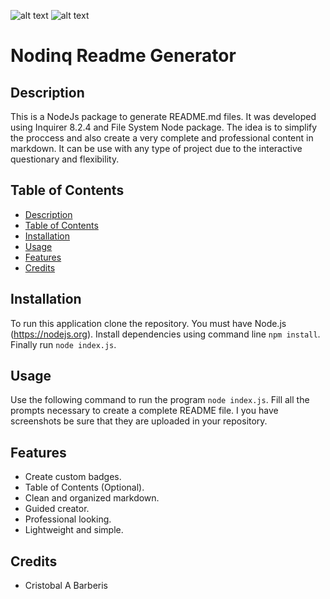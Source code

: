 [comment]: <> (This readme was created by Nodinq Readme Generator)
![alt text](https://img.shields.io/badge/License-MIT-brightgreen)
![alt text](https://img.shields.io/badge/Version-1.0.0-blue)

# Nodinq Readme Generator

## Description

This is a NodeJs package to generate README.md files. It was developed using Inquirer 8.2.4 and File System Node package. The idea is to simplify the proccess and also create a very complete and professional content in markdown.
It can be use with any type of project due to the interactive questionary and flexibility.

## Table of Contents

  - [Description](#description)
  - [Table of Contents](#table-of-contents)
  - [Installation](#installation)
  - [Usage](#usage)
  - [Features](#features)
  - [Credits](#credits)

## Installation

To run this application clone the repository. You must have Node.js (https://nodejs.org). Install dependencies using command line `npm install`. Finally run `node index.js`.

## Usage

Use the following command to run the program `node index.js`. Fill all the prompts necessary to create a complete  README file. I you have screenshots be sure that they are uploaded in your repository.

## Features

- Create custom badges.
- Table of Contents (Optional).
- Clean and organized markdown.
- Guided creator.
- Professional looking.
- Lightweight and simple.

## Credits

* Cristobal A Barberis
